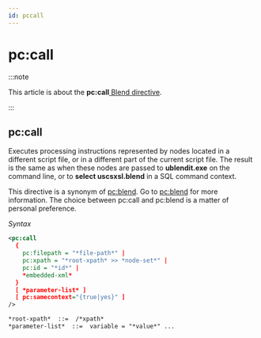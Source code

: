 ```yaml
---
id: pccall
---
```


# pc:call




:::note

This article is about the **pc:call**[ Blend directive](/Repositories/Blend_directives).

:::

## **pc:call**

Executes processing instructions represented by nodes located in a different script file, or in a different part of the current script file. The result is the same as when these nodes are passed to **ublendit.exe** on the command line, or to **select uscsxsl.blend** in a SQL command context.

This directive is a synonym of [pc:blend](/Repositories/Blend_directives/pcblend.md). Go to [pc:blend](/Repositories/Blend_directives/pcblend.md) for more information. The choice between pc:call and pc:blend is a matter of personal preference.

*Syntax*

```xml
<pc:call
  {
    pc:filepath = "*file-path*" |
    pc:xpath = "*root-xpath* >> *node-set*" |
    pc:id = "*id*" |
    *embedded-xml*
  }
  [ *parameter-list* ]
  [ pc:samecontext="{true|yes}" ]
/>

*root-xpath*  ::=  /*xpath*
*parameter-list*  ::=  variable = "*value*" ...	

```